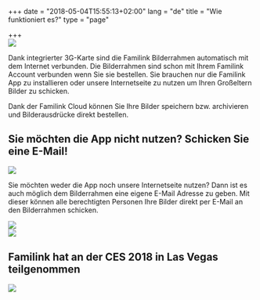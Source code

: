 +++
date = "2018-05-04T15:55:13+02:00"
lang = "de"
title = "Wie funktioniert es?"
type = "page"

+++
<img src="/img/landing/schema.jpg" class="img img-responsive" style="display: block; margin: 0 auto;"/>

Dank integrierter 3G-Karte sind die Familink Bilderrahmen automatisch mit dem Internet verbunden. Die Bilderrahmen sind schon mit Ihrem Familink Account verbunden wenn Sie sie bestellen.
Sie brauchen nur die Familink App zu installieren oder unsere Internetseite zu nutzen um Ihren Großeltern Bilder zu schicken.

Dank der Familink Cloud können Sie Ihre Bilder speichern bzw. archivieren und Bilderausdrücke direkt bestellen.

## Sie möchten die App nicht nutzen? Schicken Sie eine E-Mail!

<img src="/img/landing/email.jpg" class="img img-responsive" style="display: block; margin: 0 auto;"/>

Sie möchten weder die App noch unsere Internetseite nutzen? Dann ist es auch möglich dem Bilderrahmen eine eigene E-Mail Adresse zu geben. Mit dieser können alle berechtigten Personen Ihre Bilder direkt per E-Mail an den Bilderrahmen schicken.

<img src="/img/landing/back.jpg" class="img img-responsive" style="display: block; margin: 0 auto;"/>

<img src="/img/landing/ces.png" class="img img-responsive" style="display: block; margin: 0 auto;"/>

## Familink hat an der CES 2018 in Las Vegas teilgenommen

<img src="https://res.cloudinary.com/familink/image/upload/c_scale,q_auto:low,w_800/v1526459104/banniere-presse_de.png" class="img img-responsive" style="display: block; margin: 0 auto;"/>